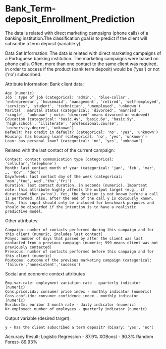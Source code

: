# Bank_Term-deposit_Enrollment_Prediction
The data is related with direct marketing campaigns (phone calls) of a banking institution.The classification goal is to predict if the client will subscribe a term deposit (variable y).

Data Set Information:
The data is related with direct marketing campaigns of a Portuguese banking institution. The marketing campaigns were based on phone calls. Often, more than one contact to the same client was required, in order to access if the product (bank term deposit) would be ('yes') or not ('no') subscribed. 

Attribute Information:
Bank client data:

    Age (numeric)
    Job : type of job (categorical: 'admin.', 'blue-collar', 'entrepreneur', 'housemaid', 'management', 'retired', 'self-employed', 'services', 'student', 'technician', 'unemployed', 'unknown')
    Marital : marital status (categorical: 'divorced', 'married', 'single', 'unknown' ; note: 'divorced' means divorced or widowed)
    Education (categorical: 'basic.4y', 'basic.6y', 'basic.9y', 'high.school', 'illiterate', 'professional.course', 'university.degree', 'unknown')
    Default: has credit in default? (categorical: 'no', 'yes', 'unknown')
    Housing: has housing loan? (categorical: 'no', 'yes', 'unknown')
    Loan: has personal loan? (categorical: 'no', 'yes', 'unknown')

Related with the last contact of the current campaign:

    Contact: contact communication type (categorical:
    'cellular','telephone')
    Month: last contact month of year (categorical: 'jan', 'feb', 'mar',
    …, 'nov', 'dec')
    Dayofweek: last contact day of the week (categorical:
    'mon','tue','wed','thu','fri')
    Duration: last contact duration, in seconds (numeric). Important
    note: this attribute highly affects the output target (e.g., if
    duration=0 then y='no'). Yet, the duration is not known before a call
    is performed. Also, after the end of the call y is obviously known.
    Thus, this input should only be included for benchmark purposes and
    should be discarded if the intention is to have a realistic
    predictive model.

Other attributes:

    Campaign: number of contacts performed during this campaign and for
    this client (numeric, includes last contact)
    Pdays: number of days that passed by after the client was last
    contacted from a previous campaign (numeric; 999 means client was not
    previously contacted)
    Previous: number of contacts performed before this campaign and for
    this client (numeric)
    Poutcome: outcome of the previous marketing campaign (categorical:
    'failure','nonexistent','success')

Social and economic context attributes

    Emp.var.rate: employment variation rate - quarterly indicator
    (numeric)
    Cons.price.idx: consumer price index - monthly indicator (numeric)
    Cons.conf.idx: consumer confidence index - monthly indicator
    (numeric)
    Euribor3m: euribor 3 month rate - daily indicator (numeric)
    Nr.employed: number of employees - quarterly indicator (numeric)

Output variable (desired target):

    y - has the client subscribed a term deposit? (binary: 'yes', 'no')

Accuracy Result:
Logistic Regression - 87.9%
XGBoost - 90.3%
Random Forest- 89.93%
